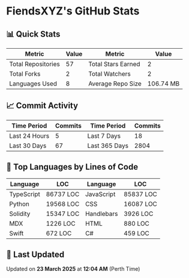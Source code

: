 # FiendsXYZ's GitHub Stats

## 📊 Quick Stats

| Metric               | Value       | Metric               | Value       |
|----------------------|-------------|----------------------|-------------|
| Total Repositories   | 57 | Total Stars Earned   | 2 |
| Total Forks          | 2 | Total Watchers       | 2 |
| Languages Used       | 8 | Average Repo Size    | 106.74 MB |

## 📈 Commit Activity

| Time Period      | Commits      | Time Period      | Commits      |
|------------------|--------------|------------------|--------------|
| Last 24 Hours    | 5 | Last 7 Days      | 18 |
| Last 30 Days     | 67 | Last 365 Days    | 2804 |

## 📝 Top Languages by Lines of Code

| Language       | LOC        | Language       | LOC        |
|----------------|------------|----------------|------------|
| TypeScript       | 86737 LOC  | JavaScript       | 85837 LOC  |
| Python       | 19568 LOC  | CSS       | 16087 LOC  |
| Solidity       | 15347 LOC  | Handlebars       | 3926 LOC  |
| MDX       | 1226 LOC  | HTML       | 880 LOC  |
| Swift       | 672 LOC  | C#       | 459 LOC  |

## 📅 Last Updated

Updated on **23 March 2025** at **12:04 AM** (Perth Time)
